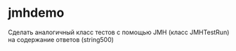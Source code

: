 # jmhdemo

Сделать аналогичный класс тестов с помощью JMH (класс JMHTestRun) на содержание ответов (string500)



